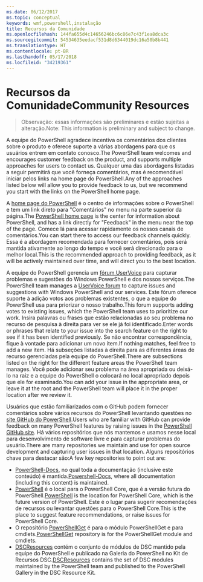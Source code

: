 ```yaml
---
ms.date: 06/12/2017
ms.topic: conceptual
keywords: wmf,powershell,instalação
title: Recursos da Comunidade
ms.openlocfilehash: 144fa655d4c14656246bc6c86e7c43f1ea8dca3c
ms.sourcegitcommit: 54534635eedacf531d8d6344019dc16a50b8b441
ms.translationtype: HT
ms.contentlocale: pt-BR
ms.lasthandoff: 05/17/2018
ms.locfileid: "34219361"
---
```

# <a name="community-resources"></a><span data-ttu-id="54231-103">Recursos da Comunidade</span><span class="sxs-lookup"><span data-stu-id="54231-103">Community Resources</span></span> #
> <span data-ttu-id="54231-104">Observação: essas informações são preliminares e estão sujeitas a alteração.</span><span class="sxs-lookup"><span data-stu-id="54231-104">Note: This information is preliminary and subject to change.</span></span>

<span data-ttu-id="54231-105">A equipe do PowerShell agradece incentiva os comentários dos clientes sobre o produto e oferece suporte a várias abordagens para que os usuários entrem em contato conosco.</span><span class="sxs-lookup"><span data-stu-id="54231-105">The PowerShell team welcomes and encourages customer feedback on the product, and supports multiple approaches for users to contact us.</span></span>
<span data-ttu-id="54231-106">Qualquer uma das abordagens listadas a seguir permitirá que você forneça comentários, mas é recomendável iniciar pelos links na home page do PowerShell.</span><span class="sxs-lookup"><span data-stu-id="54231-106">Any of the approaches listed below will allow you to provide feedback to us, but we recommend you start with the links on the PowerShell home page.</span></span>

<span data-ttu-id="54231-107">A [home page do PowerShell](https://microsoft.com/powershell) é o centro de informações sobre o PowerShell e tem um link direto para "Comentários" no menu na parte superior da página.</span><span class="sxs-lookup"><span data-stu-id="54231-107">The [PowerShell home page](https://microsoft.com/powershell) is the center for information about PowerShell, and has a link directly for "Feedback" in the menu near the top of the page.</span></span>
<span data-ttu-id="54231-108">Comece lá para acessar rapidamente os nossos canais de comentários.</span><span class="sxs-lookup"><span data-stu-id="54231-108">You can start there to access our feedback channels quickly.</span></span>
<span data-ttu-id="54231-109">Essa é a abordagem recomendada para fornecer comentários, pois será mantida ativamente ao longo do tempo e você será direcionado para o melhor local.</span><span class="sxs-lookup"><span data-stu-id="54231-109">This is the recommended approach to providing feedback, as it will be actively maintained over time, and will direct you to the best location.</span></span>

<span data-ttu-id="54231-110">A equipe do PowerShell gerencia um [fórum UserVoice](https://windowsserver.uservoice.com/forums/301869-powershell/) para capturar problemas e sugestões do Windows PowerShell e dos nossos serviços.</span><span class="sxs-lookup"><span data-stu-id="54231-110">The PowerShell team manages a [UserVoice forum](https://windowsserver.uservoice.com/forums/301869-powershell/) to capture issues and suggestions with Windows PowerShell and our services.</span></span>
<span data-ttu-id="54231-111">Este fórum oferece suporte à adição votos aos problemas existentes, o que a equipe do PowerShell usa para priorizar o nosso trabalho.</span><span class="sxs-lookup"><span data-stu-id="54231-111">This forum supports adding votes to existing issues, which the PowerShell team uses to prioritize our work.</span></span>
<span data-ttu-id="54231-112">Insira palavras ou frases que estão relacionadas ao seu problema no recurso de pesquisa à direita para ver se ele já foi identificado.</span><span class="sxs-lookup"><span data-stu-id="54231-112">Enter words or phrases that relate to your issue into the search feature on the right to see if it has been identified previously.</span></span>
<span data-ttu-id="54231-113">Se não encontrar correspondência, fique à vontade para adicionar um novo item.</span><span class="sxs-lookup"><span data-stu-id="54231-113">If nothing matches, feel free to add a new item.</span></span>
<span data-ttu-id="54231-114">Há subseções listadas à direita para as diferentes áreas de recurso gerenciadas pela equipe do PowerShell.</span><span class="sxs-lookup"><span data-stu-id="54231-114">There are subsections listed on the right for the different feature areas the PowerShell team manages.</span></span>
<span data-ttu-id="54231-115">Você pode adicionar seu problema na área apropriada ou deixá-lo na raiz e a equipe do PowerShell o colocará no local apropriado depois que ele for examinado.</span><span class="sxs-lookup"><span data-stu-id="54231-115">You can add your issue in the appropriate area, or leave it at the root and the PowerShell team will place it in the proper location after we review it.</span></span>

<span data-ttu-id="54231-116">Usuários que estão familiarizados com o GitHub podem fornecer comentários sobre vários recursos do PowerShell levantando questões no [site GitHub do PowerShell](https://github.com/powershell).</span><span class="sxs-lookup"><span data-stu-id="54231-116">Users who are familiar with GitHub can provide feedback on many PowerShell features by raising issues in the [PowerShell GitHub site](https://github.com/powershell).</span></span>
<span data-ttu-id="54231-117">Há vários repositórios que nós mantemos e usamos nesse local para desenvolvimento de software livre e para capturar problemas do usuário.</span><span class="sxs-lookup"><span data-stu-id="54231-117">There are many repositories we maintain and use for open source development and capturing user issues in that location.</span></span>
<span data-ttu-id="54231-118">Alguns repositórios chave para destacar são:</span><span class="sxs-lookup"><span data-stu-id="54231-118">A few key repositories to point out are:</span></span>

* <span data-ttu-id="54231-119">[PowerShell-Docs](https://github.com/PowerShell/powershell-docs), no qual toda a documentação (inclusive este conteúdo) é mantida.</span><span class="sxs-lookup"><span data-stu-id="54231-119">[Powershell-Docs](https://github.com/PowerShell/powershell-docs), where all documentation (including this content) is maintained.</span></span>
* <span data-ttu-id="54231-120">[PowerShell](https://github.com/PowerShell/powershell) é o local para o PowerShell Core, que é a versão futura do PowerShell.</span><span class="sxs-lookup"><span data-stu-id="54231-120">[PowerShell](https://github.com/PowerShell/powershell) is the location for PowerShell Core, which is the future version of PowerShell.</span></span>
<span data-ttu-id="54231-121">Este é o lugar para sugerir recomendações de recursos ou levantar questões para o PowerShell Core.</span><span class="sxs-lookup"><span data-stu-id="54231-121">This is the place to suggest feature recommendations, or raise issues for PowerShell Core.</span></span>
* <span data-ttu-id="54231-122">O repositório [PowerShellGet](https://github.com/PowerShell/powershellget) é para o módulo PowerShellGet e para cmdlets.</span><span class="sxs-lookup"><span data-stu-id="54231-122">[PowerShellGet](https://github.com/PowerShell/powershellget) repository is for the PowerShellGet module and cmdlets.</span></span>
* <span data-ttu-id="54231-123">[DSCResources](https://github.com/PowerShell/DscResources) contém o conjunto de módulos de DSC mantido pela equipe do PowerShell e publicado na Galeria do PowerShell no Kit de Recursos DSC.</span><span class="sxs-lookup"><span data-stu-id="54231-123">[DSCResources](https://github.com/PowerShell/DscResources) contains the set of DSC modules maintained by the PowerShell team and published to the PowerShell Gallery in the DSC Resource Kit.</span></span>

